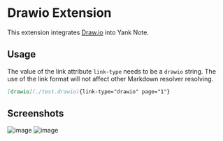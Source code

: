 # Drawio Extension

This extension integrates [Draw.io](https://app.diagrams.net/) into Yank Note.

## Usage

The value of the link attribute `link-type` needs to be a `drawio` string. The use of the link format will not affect other Markdown resolver resolving.

```markdown
[drawio](./test.drawio){link-type="drawio" page="1"}
```

## Screenshots

![image](https://registry.yank-note.com/cdn/@yank-note/extension-drawio/1.8.2/167283928-7eabd466-d34b-40d1-86f4-dff296243184.png)
![image](https://registry.yank-note.com/cdn/@yank-note/extension-drawio/1.8.2/167284017-8f6ffdde-128b-40b8-bfea-274d32e57ef3.png)

